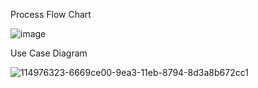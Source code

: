 
Process Flow Chart

![image](https://user-images.githubusercontent.com/89767101/132359929-5b906076-e46b-4c60-b993-617ea9bbd7c8.png)




Use Case Diagram

![114976323-6669ce00-9ea3-11eb-8794-8d3a8b672cc1](https://user-images.githubusercontent.com/89767101/132360637-a1e04788-975a-47ea-8ace-793fba14dcf0.jpg)


